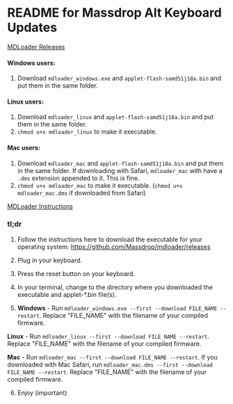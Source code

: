 
[comment]: # (README.md)

# README for Massdrop Alt Keyboard Updates

[MDLoader Releases](https://github.com/Massdrop/mdloader/releases/tag/1.0.3)

#### Windows users:

1. Download `mdloader_windows.exe` and `applet-flash-samd51j18a.bin` and put them in the same folder.

#### Linux users:

1. Download `mdloader_linux` and `applet-flash-samd51j18a.bin` and put them in the same folder.
2. `chmod u+x mdloader_linux` to make it executable.

#### Mac users:

1. Download `mdloader_mac` and `applet-flash-samd51j18a.bin` and put them in the same folder. If downloading with Safari, `mdloader_mac` with have a `.dms` extension appended to it. This is fine.
2. `chmod u+x mdloader_mac` to make it executable. (`chmod u+x mdloader_mac.dms` if downloaded from Safari)

[MDLoader Instructions](https://github.com/Massdrop/mdloader)

### tl;dr

1. Follow the instructions here to download the executable for your operating system: https://github.com/Massdrop/mdloader/releases

2. Plug in your keyboard.

3. Press the reset button on your keyboard.

4. In your terminal, change to the directory where you downloaded the executable and applet-*.bin file(s).

5. **Windows** - Run `mdloader_windows.exe --first --download FILE_NAME --restart`. Replace "FILE_NAME" with the filename of your compiled firmware.

**Linux** - Run `mdloader_linux --first --download FILE_NAME --restart`. Replace "FILE_NAME" with the filename of your compiled firmware.

**Mac** - Run `mdloader_mac --first --download FILE_NAME --restart`. If you downloaded with Mac Safari, run `mdloader_mac.dms --first --download FILE_NAME --restart`. Replace "FILE_NAME" with the filename of your compiled firmware.

6. Enjoy (important)
